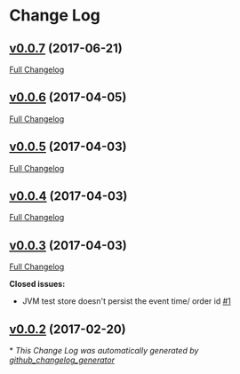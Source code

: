 # Change Log

## [v0.0.7](https://github.com/muoncore/test-event-stores/tree/v0.0.7) (2017-06-21)
[Full Changelog](https://github.com/muoncore/test-event-stores/compare/v0.0.6...v0.0.7)

## [v0.0.6](https://github.com/muoncore/test-event-stores/tree/v0.0.6) (2017-04-05)
[Full Changelog](https://github.com/muoncore/test-event-stores/compare/v0.0.5...v0.0.6)

## [v0.0.5](https://github.com/muoncore/test-event-stores/tree/v0.0.5) (2017-04-03)
[Full Changelog](https://github.com/muoncore/test-event-stores/compare/v0.0.4...v0.0.5)

## [v0.0.4](https://github.com/muoncore/test-event-stores/tree/v0.0.4) (2017-04-03)
[Full Changelog](https://github.com/muoncore/test-event-stores/compare/v0.0.3...v0.0.4)

## [v0.0.3](https://github.com/muoncore/test-event-stores/tree/v0.0.3) (2017-04-03)
[Full Changelog](https://github.com/muoncore/test-event-stores/compare/v0.0.2...v0.0.3)

**Closed issues:**

- JVM test store doesn't persist the event time/ order id [\#1](https://github.com/muoncore/test-event-stores/issues/1)

## [v0.0.2](https://github.com/muoncore/test-event-stores/tree/v0.0.2) (2017-02-20)


\* *This Change Log was automatically generated by [github_changelog_generator](https://github.com/skywinder/Github-Changelog-Generator)*